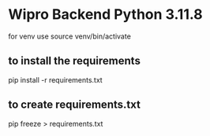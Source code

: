 # Wipro Backend Python 3.11.8
for venv use source venv/bin/activate

## to install the requirements
pip install -r requirements.txt

## to create requirements.txt
pip freeze > requirements.txt

